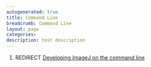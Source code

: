 ```yaml
---
autogenerated: true
title: Command Line
breadcrumb: Command Line
layout: page
categories: 
description: test description
---
```


1.  REDIRECT [Developing ImageJ on the command line](Developing_ImageJ_on_the_command_line )
